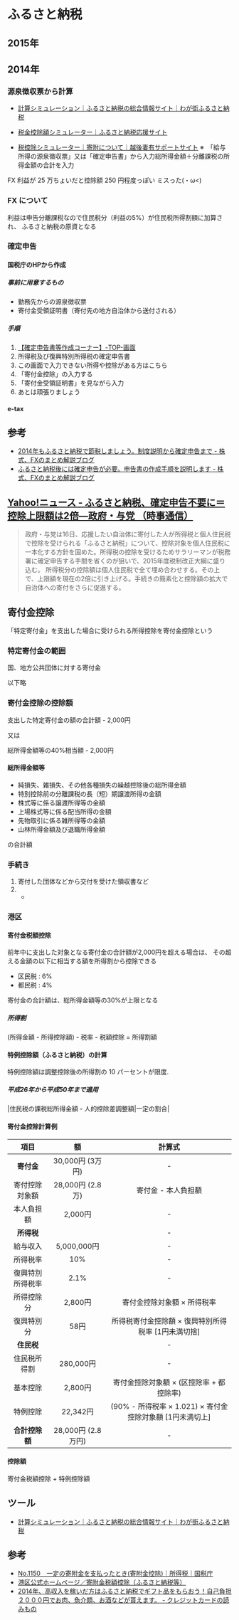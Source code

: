 # ふるさと納税

## 2015年



## 2014年

### 源泉徴収票から計算

- [計算シミュレーション｜ふるさと納税の総合情報サイト｜わが街ふるさと納税](http://www.citydo.com/furusato/what/07.html)
- [税金控除額シミュレーター｜ふるさと納税応援サイト](http://www.furusato-nouzei.jp/guide/simulator.html)

- [税控除シミュレーター｜寄附について｜越後妻有サポートサイト](https://www.echigo-tsumari.net/donation/furusato-nouzei/simulator.html)
※　「給与所得の源泉徴収票」又は「確定申告書」から入力総所得金額＋分離課税の所得金額の合計を入力

FX 利益が 25 万ちょいだと控除額 250 円程度っぽい
ミスった(・ω<)

### FX について

利益は申告分離課税なので住民税分（利益の5%）が住民税所得割額に加算され、
ふるさと納税の原資となる

### 確定申告

#### 国税庁のHPから作成

##### 事前に用意するもの

- 勤務先からの源泉徴収票
- 寄付金受領証明書（寄付先の地方自治体から送付される）

##### 手順

1. [【確定申告書等作成コーナー】-TOP-画面](https://www.keisan.nta.go.jp/h25/ta_top.htm)
2. 所得税及び復興特別所得税の確定申告書
3. この画面で入力できない所得や控除がある方はこちら
4. 「寄付金控除」の入力する
5. 「寄付金受領証明書」を見ながら入力
6. あとは頑張りましょう

#### e-tax

## 参考

- [2014年もふるさと納税で節税しましょう。制度説明から確定申告まで - 株式、FXのまとめ解説ブログ](http://www.earningmoney.jp.net/entry/2014/03/21/135319)
- [ふるさと納税後には確定申告が必要。申告書の作成手順を説明します - 株式、FXのまとめ解説ブログ](http://www.earningmoney.jp.net/entry/2014/02/15/155622)



























## [Yahoo!ニュース - ふるさと納税、確定申告不要に＝控除上限額は2倍―政府・与党 （時事通信）](http://headlines.yahoo.co.jp/hl?a=20141217-00000014-jij-pol)

> 政府・与党は16日、応援したい自治体に寄付した人が所得税と個人住民税で控除を受けられる「ふるさと納税」について、控除対象を個人住民税に一本化する方針を固めた。所得税の控除を受けるためサラリーマンが税務署に確定申告する手間を省くのが狙いで、2015年度税制改正大綱に盛り込む。
> 所得税分の控除額は個人住民税で全て埋め合わせする。その上で、上限額を現在の2倍に引き上げる。手続きの簡素化と控除額の拡大で自治体への寄付をさらに促進する。

## 寄付金控除

「特定寄付金」を支出した場合に受けられる所得控除を寄付金控除という

### 特定寄付金の範囲

国、地方公共団体に対する寄付金

以下略

### 寄付金控除の控除額

支出した特定寄付金の額の合計額 - 2,000円

又は

総所得金額等の40%相当額 - 2,000円

#### 総所得金額等

- 純損失、雑損失、その他各種損失の繰越控除後の総所得金額
- 特別控除前の分離課税の長（短）期譲渡所得の金額
- 株式等に係る譲渡所得等の金額
- 上場株式等に係る配当所得の金額
- 先物取引に係る雑所得等の金額
- 山林所得金額及び退職所得金額

の合計額

### 手続き

1. 寄付した団体などから交付を受けた領収書など
2. -

### 港区

#### 寄付金税額控除

前年中に支出した対象となる寄付金の合計額が2,000円を超える場合は、
その超える金額の以下に相当する額を所得割から控除できる

- 区民税 : 6%
- 都民税 : 4%

寄付金の合計額は、総所得金額等の30%が上限となる

##### 所得割

(所得金額 - 所得控除額) - 税率 - 税額控除 = 所得割額

#### 特例控除額（ふるさと納税）の計算

特例控除額は調整控除後の所得割の 10 パーセントが限度.

##### 平成26年から平成50年まで適用

|住民税の課税総所得金額 - 人的控除差調整額|一定の割合|

#### 寄付金控除計算例

|項目         |額               |計算式|
|:-:          |:-:               |:-:|
|**寄付金**   |30,000円 (3万円)  |-|
|寄付控除対象額|28,000円 (2.8万)  |寄付金 - 本人負担額|
|本人負担額    |2,000円          |-|
|**所得税**   |                 |-|
|給与収入      |5,000,000円      |-|
|所得税率      |10%              |-|
|復興特別所得税率|2.1%            |-|
|所得控除分    |2,800円          |寄付金控除対象額 × 所得税率|
|復興特別分    |58円             |所得税寄付金控除額 × 復興特別所得税率 [1円未満切捨]|
|**住民税**    |                |-|
|住民税所得割   |280,000円        |-|
|基本控除      |2,800円          |寄付金控除対象額 × (区控除率 + 都控除率)|
|特例控除      |22,342円         |(90% - 所得税率 × 1.021) × 寄付金控除対象額 [1円未満切上]|
|**合計控除額**| 28,000円 (2.8万円) |-|

#### 控除額

寄付金税額控除 + 特例控除額

## ツール

- [計算シミュレーション｜ふるさと納税の総合情報サイト｜わが街ふるさと納税](http://www.citydo.com/furusato/what/07.html)

## 参考

- [No.1150　一定の寄附金を支払ったとき(寄附金控除)｜所得税｜国税庁](https://www.nta.go.jp/taxanswer/shotoku/1150.htm)
- [港区公式ホームページ／寄附金税額控除（ふるさと納税等）](http://www.city.minato.tokyo.jp/kazei/kurashi/zekin/kifu/furusato.html)
- [2014年、高収入を稼いだ方はふるさと納税でギフト品をもらおう！自己負担２０００円でお肉、魚介類、お酒などが貰えます。 - クレジットカードの読みもの](http://cards.hateblo.jp/entry/furusato-nozei-lastchance/)
